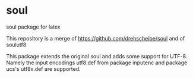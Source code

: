 # soul

soul package for latex

This repository is a merge of  https://github.com/drehscheibe/soul
and of soulutf8

This package extends the original soul and adds some support
for UTF-8. Namely the input encodings utf8.def
from package inputenc and
package ucs's utf8x.def are supported.

